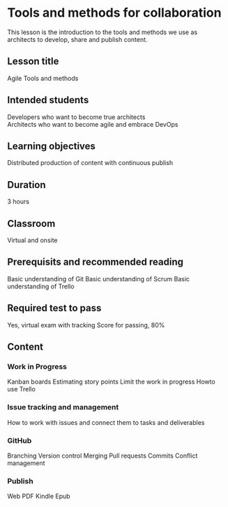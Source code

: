 # Tools and methods for collaboration

This lesson is the introduction to the tools and methods we use as architects to develop, share and publish content.

## Lesson title
Agile Tools and methods

## Intended students
Developers who want to become true architects  
Architects who want to become agile and embrace DevOps  

## Learning objectives  
Distributed production of content with continuous publish  

## Duration
3 hours

## Classroom
Virtual and onsite

## Prerequisits and recommended reading
Basic understanding of Git
Basic understanding of Scrum
Basic understanding of Trello  

## Required test to pass
Yes, virtual exam with tracking
Score for passing, 80%

## Content  

### Work in Progress
Kanban boards
Estimating story points
Limit the work in progress
Howto use Trello

### Issue tracking and management
How to work with issues and connect them to tasks and deliverables

### GitHub
Branching
Version control
Merging
Pull requests
Commits
Conflict management

### Publish  

Web
PDF
Kindle
Epub
